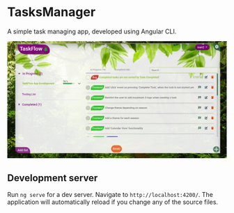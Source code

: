 # TasksManager

A simple task managing app, developed using Angular CLI.

<img src="/src/assets/images/TaskFlow.png" alt="My cool logo"/>

## Development server

Run `ng serve` for a dev server. Navigate to `http://localhost:4200/`. The application will automatically reload if you change any of the source files.
